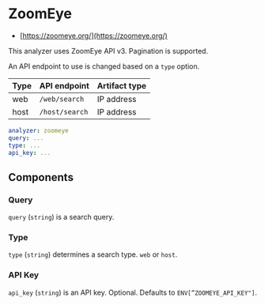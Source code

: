 # ZoomEye

- [https://zoomeye.org/](https://zoomeye.org/)

This analyzer uses ZoomEye API v3. Pagination is supported.

An API endpoint to use is changed based on a `type` option.

| Type | API endpoint   | Artifact type |
| ---- | -------------- | ------------- |
| web  | `/web/search`  | IP address    |
| host | `/host/search` | IP address    |

```yaml
analyzer: zoomeye
query: ...
type: ...
api_key: ...
```

## Components

### Query

`query` (`string`) is a search query.

### Type

`type` (`string`) determines a search type. `web` or `host`.

### API Key

`api_key` (`string`) is an API key. Optional. Defaults to `ENV[”ZOOMEYE_API_KEY"]`.
